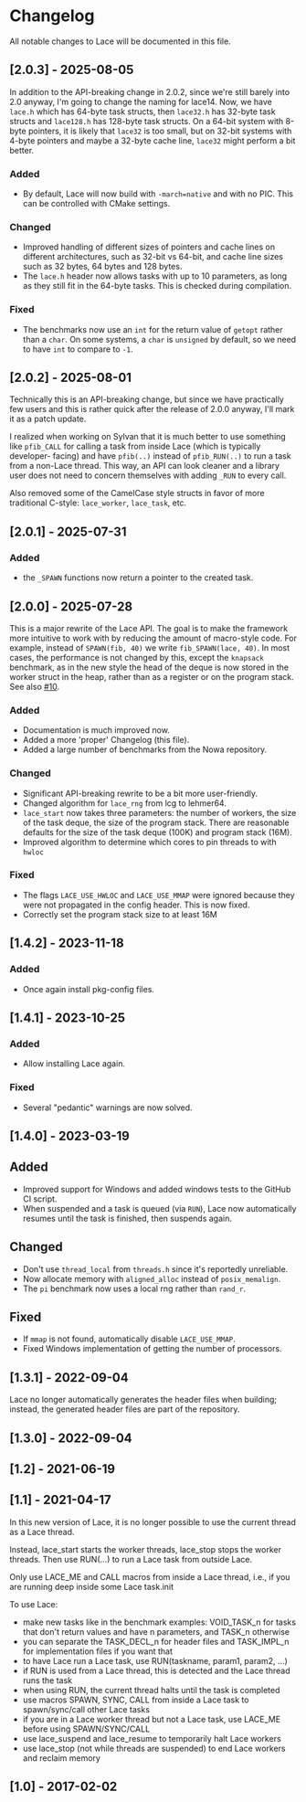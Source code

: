 # Changelog

All notable changes to Lace will be documented in this file.

## [2.0.3] - 2025-08-05

In addition to the API-breaking change in 2.0.2, since we're still barely into
2.0 anyway, I'm going to change the naming for lace14. Now, we have `lace.h`
which has 64-byte task structs, then `lace32.h` has 32-byte task structs and
`lace128.h` has 128-byte task structs. On a 64-bit system with 8-byte pointers,
it is likely that `lace32` is too small, but on 32-bit systems with 4-byte
pointers and maybe a 32-byte cache line, `lace32` might perform a bit better.

### Added

- By default, Lace will now build with `-march=native` and with no PIC. This
  can be controlled with CMake settings.

### Changed

- Improved handling of different sizes of pointers and cache lines on different
  architectures, such as 32-bit vs 64-bit, and cache line sizes such as 32
  bytes, 64 bytes and 128 bytes.
- The `lace.h` header now allows tasks with up to 10 parameters, as long as
  they still fit in the 64-byte tasks. This is checked during compilation.

### Fixed

- The benchmarks now use an `int` for the return value of `getopt` rather than
  a `char`. On some systems, a `char` is `unsigned` by default, so we need to
  have `int` to compare to `-1`.

## [2.0.2] - 2025-08-01

Technically this is an API-breaking change, but since we have practically few
users and this is rather quick after the release of 2.0.0 anyway, I'll mark it
as a patch update.

I realized when working on Sylvan that it is much better to use something like
`pfib_CALL` for calling a task from inside Lace (which is typically developer-
facing) and have `pfib(..)` instead of `pfib_RUN(..)` to run a task from a
non-Lace thread. This way, an API can look cleaner and a library user does not
need to concern themselves with adding `_RUN` to every call.

Also removed some of the CamelCase style structs in favor of more traditional
C-style: `lace_worker`, `lace_task`, etc.

## [2.0.1] - 2025-07-31

### Added

- the `_SPAWN` functions now return a pointer to the created task.

## [2.0.0] - 2025-07-28

This is a major rewrite of the Lace API. The goal is to make the framework more
intuitive to work with by reducing the amount of macro-style code. For example, 
instead of `SPAWN(fib, 40)` we write `fib_SPAWN(lace, 40)`. In most cases, the 
performance is not changed by this, except the `knapsack` benchmark, as in the 
new style the head of the deque is now stored in the worker struct in the heap, 
rather than as a register or on the program stack.
See also [#10](https://github.com/trolando/lace/pull/10).

### Added

- Documentation is much improved now.
- Added a more 'proper' Changelog (this file).
- Added a large number of benchmarks from the Nowa repository.

### Changed

- Significant API-breaking rewrite to be a bit more user-friendly.
- Changed algorithm for `lace_rng` from lcg to lehmer64.
- `lace_start` now takes three parameters: the number of workers, the size of
  the task deque, the size of the program stack. There are reasonable defaults
  for the size of the task deque (100K) and program stack (16M).
- Improved algorithm to determine which cores to pin threads to with `hwloc`

### Fixed

- The flags `LACE_USE_HWLOC` and `LACE_USE_MMAP` were ignored because they were
  not propagated in the config header. This is now fixed.
- Correctly set the program stack size to at least 16M

## [1.4.2] - 2023-11-18

### Added

- Once again install pkg-config files.

## [1.4.1] - 2023-10-25

### Added

- Allow installing Lace again.

### Fixed

- Several "pedantic" warnings are now solved.

## [1.4.0] - 2023-03-19

## Added

- Improved support for Windows and added windows tests to the GitHub CI script.
- When suspended and a task is queued (via `RUN`), Lace now automatically
  resumes until the task is finished, then suspends again.

## Changed

- Don't use `thread_local` from `threads.h` since it's reportedly unreliable.
- Now allocate memory with `aligned_alloc` instead of `posix_memalign`.
- The `pi` benchmark now uses a local rng rather than `rand_r`.

## Fixed

- If `mmap` is not found, automatically disable `LACE_USE_MMAP`.
- Fixed Windows implementation of getting the number of processors.

## [1.3.1] - 2022-09-04

Lace no longer automatically generates the header files when building; instead,
the generated header files are part of the repository.

## [1.3.0] - 2022-09-04

## [1.2] - 2021-06-19

## [1.1] - 2021-04-17

In this new version of Lace, it is no longer possible to use the current thread
as a Lace thread.

Instead, lace_start starts the worker threads, lace_stop stops the worker
threads.
Then use RUN(...) to run a Lace task from outside Lace.

Only use LACE_ME and CALL macros from inside a Lace thread, i.e., if you are
running deep inside some Lace task.init

To use Lace:
- make new tasks like in the benchmark examples: VOID_TASK_n for tasks that
  don't return values and have n parameters, and TASK_n otherwise
- you can separate the TASK_DECL_n for header files and TASK_IMPL_n for
  implementation files if you want that
- to have Lace run a Lace task, use RUN(taskname, param1, param2, ...)
- if RUN is used from a Lace thread, this is detected and the Lace thread runs
  the task
- when using RUN, the current thread halts until the task is completed
- use macros SPAWN, SYNC, CALL from inside a Lace task to spawn/sync/call other
  Lace tasks
- if you are in a Lace worker thread but not a Lace task, use LACE_ME before
  using SPAWN/SYNC/CALL
- use lace_suspend and lace_resume to temporarily halt Lace workers
- use lace_stop (not while threads are suspended) to end Lace workers and
  reclaim memory

## [1.0] - 2017-02-02
